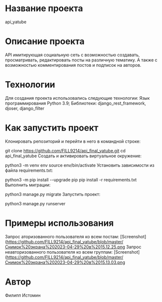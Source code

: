 # Название проекта
api_yatube

# Описание проекта
API имитирующая социальную сеть с возможностью создавать, просматривать, редактировать посты на различную тематику. А также с возможностью комментирования постов и подписок на авторов.

# Технологии
Для создания проекта использовались следующие технологии:
    Язык программирования Python 3.9;
    Библиотеки: django_rest_framework, djoser, django_filter

# Как запустить проект

Клонировать репозиторий и перейти в него в командной строке:

git clone https://github.com/FILL9214/api_final_yatube.git
cd api_final_yatube
Cоздать и активировать виртуальное окружение:

python3 -m venv env
source env/bin/activate
Установить зависимости из файла requirements.txt:

python3 -m pip install --upgrade pip
pip install -r requirements.txt
Выполнить миграции:

python3 manage.py migrate
Запустить проект:

python3 manage.py runserver

# Примеры использования
Запрос аторизованного пользователя ко всем постам:
[Screenshot](https://github.com/FILL9214/api_final_yatube/blob/master/Снимок%20экрана%202023-04-29%20в%2015.12.25.png
Запрос неавторизованного пользователя ко всем группам:
[Screenshot](https://github.com/FILL9214/api_final_yatube/blob/master/Снимок%20экрана%202023-04-29%20в%2015.13.03.png

# Автор
Филипп Истомин
